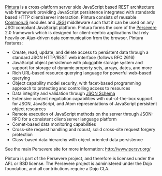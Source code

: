 [Pintura](http://www.google.com/maps?f=q&source=s_q&hl=en&geocode=&q=pintura&sll=40.554798,-111.881839&sspn=0.009211,0.016351&ie=UTF8&hq=&hnear=Pintura,+Washington,+Utah&ll=37.31666,-113.171539&spn=0.308538,0.523224&t=p&z=11)
is a cross-platform server side JavaScript based REST architecture web framework providing JavaScript persistence integrated with standards based HTTP client/server interaction. Pintura consists of reusable [CommonJS](http://wiki.commonjs.org/) modules and [JSGI](http://jackjs.org/jsgi-spec.html) middleware such that it can be used on any JSGI compliant JavaScript platform. Pintura forms the core of the [Persevere](http://www.persvr.org/) 2.0 framework which is designed for client-centric applications that rely heavily on Ajax-driven data communication from the browser. Pintura features:

* Create, read, update, and delete access to persistent data through a standard JSON HTTP/REST web interface (follows RFC 2616) 
* JavaScript object persistence with pluggable storage system and support for storage of dynamic property sets, arrays, dates, and more
* Rich URL-based resource querying language for powerful web-based querying
* Object capability model security, with facet-based programming approach to protecting and controlling access to resources
* Data integrity and validation through [JSON Schema](http://tools.ietf.org/html/draft-zyp-json-schema-01)
* Extensive content negotiation capabilities with out-of-the-box support for JSON, JavaScript, and Atom representations of JavaScript persistent object resources
* Remote execution of JavaScript methods on the server through JSON-RPC for a consistent client/server language platform
* Comet-based data monitoring capabilities
* Cross-site request handling and robust, solid cross-site request forgery protection
* Class-based data hierarchy with object oriented data persistence

See the main Persevere site for more information:
http://www.persvr.org/

Pintura is part of the Persevere project, and therefore is licensed under the
AFL or BSD license. The Persevere project is administered under the Dojo foundation,
and all contributions require a Dojo CLA.